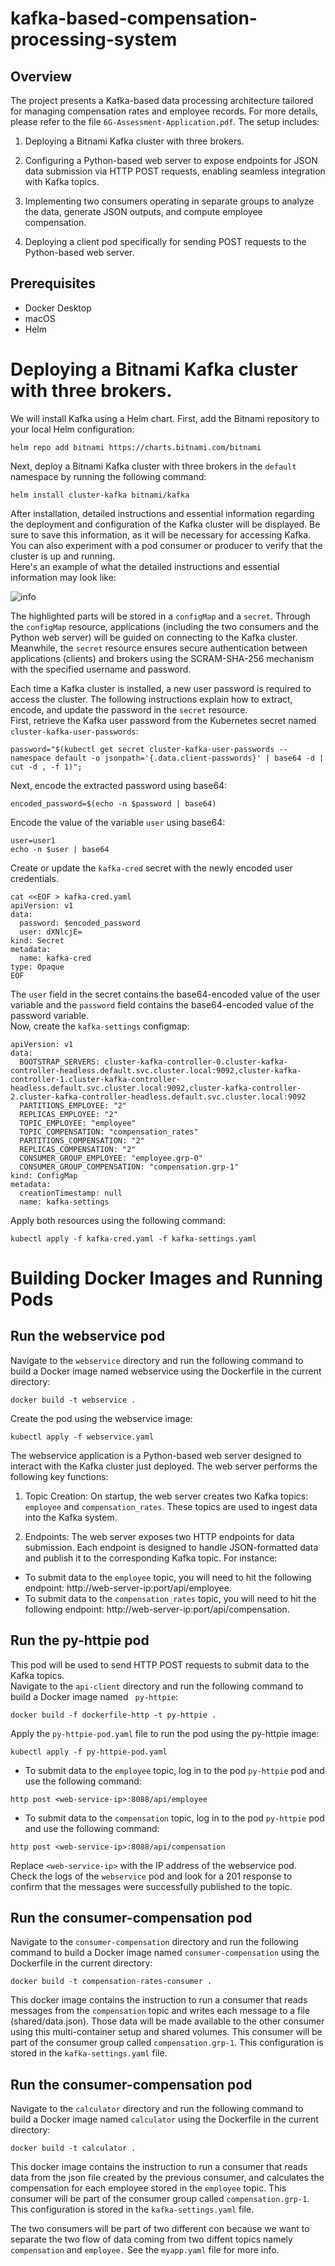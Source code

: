 # kafka-based-compensation-processing-system
## Overview 
The project presents a Kafka-based data processing architecture tailored for managing compensation rates and employee records. For more details, please refer to the file `6G-Assessment-Application.pdf`. The setup includes: 

1. Deploying a Bitnami Kafka cluster with three brokers.

2. Configuring a Python-based web server to expose endpoints for JSON data submission via HTTP POST requests, enabling seamless integration with Kafka topics.

3. Implementing two consumers operating in separate groups to analyze the data, generate JSON outputs, and compute employee compensation.

4. Deploying a client pod specifically for sending POST requests to the Python-based web server. 


## Prerequisites 
* Docker Desktop
* macOS
* Helm 


# Deploying a Bitnami Kafka cluster with three brokers.

We will install Kafka using a Helm chart. First, add the Bitnami repository to your local Helm configuration:

```
helm repo add bitnami https://charts.bitnami.com/bitnami
```

Next, deploy a Bitnami Kafka cluster with three brokers in the `default` namespace by running the following command:

```
helm install cluster-kafka bitnami/kafka
```

After installation, detailed instructions and essential information regarding the deployment and configuration of the Kafka cluster will be displayed. Be sure to save this information, as it will be necessary for accessing Kafka. You can also experiment with a pod consumer or producer to verify that the cluster is up and running. </br>
Here's an example of what the detailed instructions and essential information may look like:

![info](dns-names-and-conf.png)



The highlighted parts will be stored in a `configMap` and a `secret`. Through the `configMap` resource, applications (including the two consumers and the Python web server) will be guided on connecting to the Kafka cluster. Meanwhile, the `secret` resource ensures secure authentication between applications (clients) and brokers using the SCRAM-SHA-256 mechanism with the specified username and password. </br>

Each time a Kafka cluster is installed, a new user password is required to access the cluster. The following instructions explain how to extract, encode, and update the password in the `secret` resource. </br>
First, retrieve the Kafka user password from the Kubernetes secret named `cluster-kafka-user-passwords`:

```
password="$(kubectl get secret cluster-kafka-user-passwords --namespace default -o jsonpath='{.data.client-passwords}' | base64 -d | cut -d , -f 1)";
```

Next, encode the extracted password using base64:

```
encoded_password=$(echo -n $password | base64)

```

Encode the value of the variable `user` using base64:

```
user=user1
echo -n $user | base64
```

Create or update the `kafka-cred` secret with the newly encoded user credentials. 

```
cat <<EOF > kafka-cred.yaml
apiVersion: v1
data:
  password: $encoded_password
  user: dXNlcjE=
kind: Secret
metadata:
  name: kafka-cred
type: Opaque
EOF
```

The `user` field in the secret contains the base64-encoded value of the user variable and the `password` field contains the base64-encoded value of the password variable.</br>
Now, create the `kafka-settings` configmap: 


```
apiVersion: v1
data:
  BOOTSTRAP_SERVERS: cluster-kafka-controller-0.cluster-kafka-controller-headless.default.svc.cluster.local:9092,cluster-kafka-controller-1.cluster-kafka-controller-headless.default.svc.cluster.local:9092,cluster-kafka-controller-2.cluster-kafka-controller-headless.default.svc.cluster.local:9092
  PARTITIONS_EMPLOYEE: "2"
  REPLICAS_EMPLOYEE: "2"
  TOPIC_EMPLOYEE: "employee"
  TOPIC_COMPENSATION: "compensation_rates"
  PARTITIONS_COMPENSATION: "2"
  REPLICAS_COMPENSATION: "2"
  CONSUMER_GROUP_EMPLOYEE: "employee.grp-0"
  CONSUMER_GROUP_COMPENSATION: "compensation.grp-1"
kind: ConfigMap
metadata:
  creationTimestamp: null
  name: kafka-settings

```

Apply both resources using the following command:
```
kubectl apply -f kafka-cred.yaml -f kafka-settings.yaml
```

# Building Docker Images and Running Pods

## Run the webservice pod


Navigate to the `webservice` directory and run the following command to build a Docker image named webservice using the Dockerfile in the current directory:

```
docker build -t webservice .
```

Create the pod using the webservice image:

```
kubectl apply -f webservice.yaml
```


The webservice application is a Python-based web server designed to interact with the Kafka cluster just deployed. The web server performs the following key functions:

1. Topic Creation: On startup, the web server creates two Kafka topics: `employee` and `compensation_rates`. These topics are used to ingest data into the Kafka system.

2. Endpoints: The web server exposes two HTTP endpoints for data submission. Each endpoint is designed to handle JSON-formatted data and publish it to the corresponding Kafka topic. For instance:

* To submit data to the `employee` topic, you will need to hit the following endpoint: http://web-server-ip:port/api/employee.
* To submit data to the `compensation_rates` topic, you will need to hit the following endpoint: http://web-server-ip:port/api/compensation.




## Run the py-httpie pod

This pod will be used to send HTTP POST requests to submit data to the Kafka topics.</br>
Navigate to the `api-client` directory and run the following command to build a Docker image named ` py-httpie`:

```
docker build -f dockerfile-http -t py-httpie .
```

Apply the `py-httpie-pod.yaml` file to run the pod using the py-httpie image:

```
kubectl apply -f py-httpie-pod.yaml
```

* To submit data to the `employee` topic, log in to the pod `py-httpie` pod and use the following command:
```
http post <web-service-ip>:8088/api/employee
```
* To submit data to the `compensation` topic, log in to the pod `py-httpie` pod and use the following command:
```
http post <web-service-ip>:8088/api/compensation
```
Replace `<web-service-ip>` with the IP address of the webservice pod.
Check the logs of the `webservice` pod and look for a 201 response to confirm that the messages were successfully published to the topic.

## Run the consumer-compensation pod


Navigate to the `consumer-compensation` directory and run the following command to build a Docker image named `consumer-compensation` using the Dockerfile in the current directory:


```
docker build -t compensation-rates-consumer .
```

This docker image contains the instruction to run a consumer that reads messages from the `compensation` topic and writes each message to a file (shared/data.json). Those data will be made available to the other consumer using this multi-container setup and shared volumes. This consumer will be part of the consumer group called `compensation.grp-1`. This configuration is stored in the `kafka-settings.yaml` file.


## Run the consumer-compensation pod

Navigate to the `calculator` directory and run the following command to build a Docker image named `calculator` using the Dockerfile in the current directory:

```
docker build -t calculator .
```

 This docker image contains the instruction to run a consumer that reads data from the json file created by the previous consumer, and calculates the compensation for each employee stored in the `employee` topic.  This consumer will be part of the consumer group called `compensation.grp-1`.  This configuration is stored in the `kafka-settings.yaml` file.


 The two consumers will be part of two different con because we want to separate the two flow of data coming from two diffent topics namely `compensation` and `employee.` See the `myapp.yaml` file for more info.